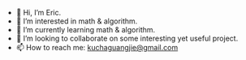 - 👋 Hi, I’m Eric.
- 👀 I’m interested in math & algorithm.
- 🌱 I’m currently learning math & algorithm.
- 💞️ I’m looking to collaborate on some interesting yet useful project.
- 📫 How to reach me: kuchaguangjie@gmail.com


